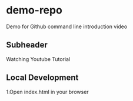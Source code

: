 # demo-repo
Demo for Github command line introduction video

## Subheader

Watching Youtube Tutorial

## Local Development

1.Open index.html in your browser
